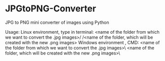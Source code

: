 # JPGtoPNG-Converter
JPG to PNG mini converter of images using Python

Usage:
Linux environment, type in terminal: <name of the folder from which we want to convert the .jpg images>/ /<name of the folder, which will be created with the new .png images>
Windows environment , CMD: \<name of the folder from which we want to convert the .jpg images>\ \<name of the folder, which will be created with the new .png images>\

